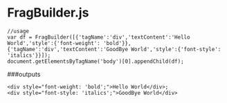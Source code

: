 # FragBuilder.js

	
	//usage
	var df = FragBuilder([{'tagName':'div','textContent':'Hello World','style':{'font-weight': 'bold'}},{'tagName':'div','textContent':'GoodBye World','style':{'font-style': 'italics'}}]);
	document.getElementsByTagName('body')[0].appendChild(df);
	

###outputs
	
	<div style="font-weight: 'bold';">Hello World</div>;
	<div style="font-style: 'italics';">GoodBye World</div>
	
